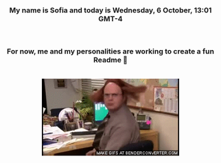 


<div align="center">
<h3 >My name is Sofia and today is Wednesday, 6 October, 13:01 GMT-4</h3><br>
<h3 >For now, me and my personalities are working to create a fun Readme 👋
</h3><br>
<img src='img/dwight.gif' alt='working...'/>
</div>
